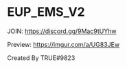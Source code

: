 # EUP_EMS_V2
JOIN: https://discord.gg/9Mac9tUYhw

Preview: https://imgur.com/a/UG83JEw

Created By TRUE#9823
